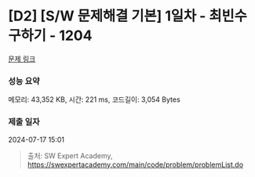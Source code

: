 # [D2] [S/W 문제해결 기본] 1일차 - 최빈수 구하기 - 1204 

[문제 링크](https://swexpertacademy.com/main/code/problem/problemDetail.do?contestProbId=AV13zo1KAAACFAYh) 

### 성능 요약

메모리: 43,352 KB, 시간: 221 ms, 코드길이: 3,054 Bytes

### 제출 일자

2024-07-17 15:01



> 출처: SW Expert Academy, https://swexpertacademy.com/main/code/problem/problemList.do